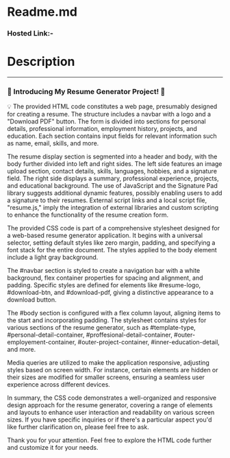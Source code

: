 <h1>Readme.md</h1>
<h3>Hosted Link:-</h3>

<h1>Description</h1>
<hr style="font-weight:bolder">

<h3>🚀 Introducing My Resume Generator Project! 🚀</h3> 

💡 The provided HTML code constitutes a web page, presumably designed for creating a resume. The structure includes a navbar with a 
   logo and a "Download PDF" button. The form is divided into sections for personal details, professional information, employment 
   history, projects, and education. Each section contains input fields for relevant information such as name, email, skills, and more.

   The resume display section is segmented into a header and body, with the body further divided into left and right sides. The left 
     side features an image upload section, contact details, skills, languages, hobbies, and a signature field. The right side displays a summary, professional experience, projects, and educational background. The use of JavaScript and the Signature Pad library suggests additional dynamic features, possibly enabling users to add a signature to their resumes. External script links and a local script file, "resume.js," imply the integration of external libraries and custom scripting to enhance the functionality of the resume creation form.

The provided CSS code is part of a comprehensive stylesheet designed for a web-based resume generator application. It begins with a universal selector, setting default styles like zero margin, padding, and specifying a font stack for the entire document. The styles applied to the body element include a light gray background.

The #navbar section is styled to create a navigation bar with a white background, flex container properties for spacing and alignment, and padding. Specific styles are defined for elements like #resume-logo, #download-btn, and #download-pdf, giving a distinctive appearance to a download button.

The #body section is configured with a flex column layout, aligning items to the start and incorporating padding. The stylesheet contains styles for various sections of the resume generator, such as #template-type, #personal-detail-container, #proffesional-detail-container, #outer-employement-container, #outer-project-container, #inner-education-detail, and more.

Media queries are utilized to make the application responsive, adjusting styles based on screen width. For instance, certain elements are hidden or their sizes are modified for smaller screens, ensuring a seamless user experience across different devices.

In summary, the CSS code demonstrates a well-organized and responsive design approach for the resume generator, covering a range of elements and layouts to enhance user interaction and readability on various screen sizes. If you have specific inquiries or if there's a particular aspect you'd like further clarification on, please feel free to ask.

Thank you for your attention. Feel free to explore the HTML code further and customize it for your needs.



